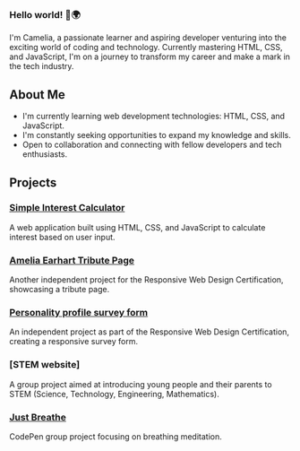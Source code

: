 ### Hello world! 👋🌍

I'm Camelia, a passionate learner and aspiring developer venturing into the exciting world of coding and technology.
Currently mastering HTML, CSS, and JavaScript, I'm on a journey to transform my career and make a mark in the tech industry.

## About Me
- I'm currently learning web development technologies: HTML, CSS, and JavaScript.
- I'm constantly seeking opportunities to expand my knowledge and skills.
- Open to collaboration and connecting with fellow developers and tech enthusiasts.


## Projects

### [Simple Interest Calculator](https://github.com/cameliana/interest-calculator)
A web application built using HTML, CSS, and JavaScript to calculate interest based on user input.

### [Amelia Earhart Tribute Page](https://github.com/cameliana/tribute-page)
Another independent project for the Responsive Web Design Certification, showcasing a tribute page.

### [Personality profile survey form](https://github.com/cameliana/form-survey)
An independent project as part of the Responsive Web Design Certification, creating a responsive survey form.

### [STEM website]
A group project aimed at introducing young people and their parents to STEM (Science, Technology, Engineering, Mathematics).

### [Just Breathe](https://codepen.io/cameliana/pen/PoxRXWB)
CodePen group project focusing on breathing meditation.
